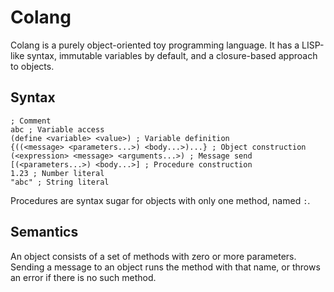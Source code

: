 # Colang

Colang is a purely object-oriented toy programming language. It has a LISP-like syntax, immutable variables by default, and a closure-based approach to objects.

## Syntax

```
; Comment
abc ; Variable access
(define <variable> <value>) ; Variable definition
{((<message> <parameters...>) <body...>)...} ; Object construction
(<expression> <message> <arguments...>) ; Message send
[(<parameters...>) <body...>] ; Procedure construction
1.23 ; Number literal
"abc" ; String literal
```

Procedures are syntax sugar for objects with only one method, named `:`.

## Semantics

An object consists of a set of methods with zero or more parameters. Sending a message to an object runs the method with that name, or throws an error if there is no such method.